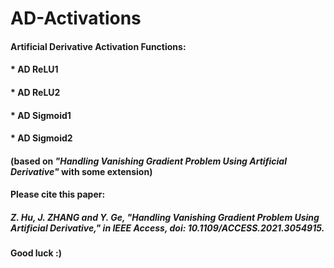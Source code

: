 # AD-Activations
#### Artificial Derivative Activation Functions:
#### * AD ReLU1
#### * AD ReLU2
#### * AD Sigmoid1
#### * AD Sigmoid2
#### (based on *"Handling Vanishing Gradient Problem Using Artificial Derivative"* with some extension)
#### Please cite this paper:
##### *Z. Hu, J. ZHANG and Y. Ge, "Handling Vanishing Gradient Problem Using Artificial Derivative," in IEEE Access, doi: 10.1109/ACCESS.2021.3054915.*
#### Good luck :)
